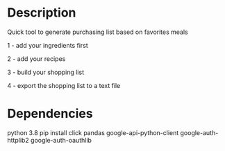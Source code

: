 # Description

Quick tool to generate purchasing list based on favorites meals

1 - add your ingredients first

2 - add your recipes

3 - build your shopping list

4 - export the shopping list to a text file

# Dependencies

python 3.8
pip install click pandas google-api-python-client google-auth-httplib2 google-auth-oauthlib

